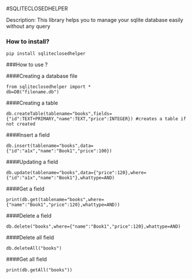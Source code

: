 #SQLITECLOSEDHELPER

Description: This library helps you to manage your sqlite database easily without any query

### How to install?

``pip install sqliteclosedhelper``



###How to use ?

####Creating a database file 
```
from sqliteclosedhelper import *
db=DB("filename.db")
```

####Creating a table
```
db.createTable(tablename="books",fields={"id":TEXT+PRIMARY,"name":TEXT,"price":INTEGER}) #creates a table if not created
```
####Insert a field
```
db.insert(tablename="books",data={"id":"a1x","name":"Book1","price":100})
```

####Updating a field
```
db.update(tablename="books",data={"price":120},where={"id":"a1x","name":"Book1"},whattype=AND)
```
####Get a field
```
print(db.get(tablename="books",where={"name":"Book1","price":120},whattype=AND))
```
####Delete a field
```
db.delete("books",where={"name":"Book1","price":120},whattype=AND)
```
####Delete all field
```
db.deleteAll("books")
```
####Get all field
```
print(db.getAll("books"))
```
